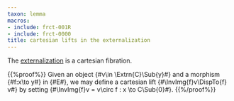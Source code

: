 ```yaml
---
taxon: lemma
macros:
- include: frct-001R
- include: frct-0000
title: cartesian lifts in the externalization
---
```


The [externalization](frct-001R) is a cartesian fibration.

{{%proof%}}
Given an object {#v\in \Extrn{C}\Sub{y}#} and a
morphism {#f:x\to y#} in {#E#}, we may define a cartesian lift
{#\InvImg{f}v\DispTo{f} v#} by setting {#\InvImg{f}v = v\circ f : x \to C\Sub{0}#}.
{{%/proof%}}
